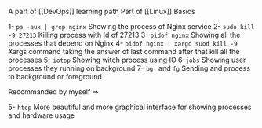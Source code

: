 A part of [[DevOps]] learning path
 Part of [[Linux]] Basics 

1-  `ps -aux | grep nginx`   Showing the process of Nginx service
2- `sudo kill -9 27213`      Killing process with Id of 27213
3- `pidof nginx`   Showing all the processes that depend on Nginx
4- `pidof nginx | xargd suod kill -9` Xargs command taking the answer of last command after that kill all the processes
5- `iotop` Showing witch process using IO
6-`jobs`  Showing user processes they running on background
7- `bg `  and `fg`  Sending and process to background or foreground 




Recommanded by myself =>

5- `htop` More beautiful and more graphical interface for showing processes and hardware usage

